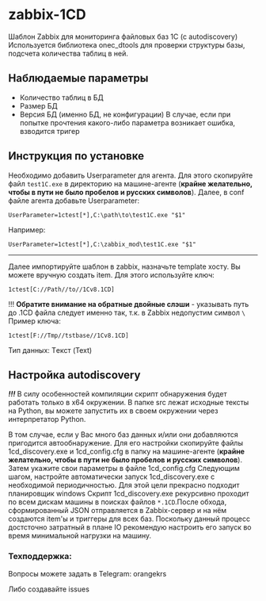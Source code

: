 # zabbix-1CD
Шаблон Zabbix для мониторинга файловых баз 1С (с autodiscovery)
Используется библиотека onec_dtools для проверки структуры базы, подсчета количества таблиц в ней.

## Наблюдаемые параметры
* Количество таблиц в БД
* Размер БД
* Версия БД (именно БД, не конфигурации)
В случае, если при попытке прочтения какого-либо параметра возникает ошибка, взводится тригер

## Инструкция по установке
Необходимо добавить Userparameter для агента. 
Для этого скопируйте файл `test1C.exe` в директорию на машине-агенте (**крайне желательно, чтобы в пути не было пробелов и русских символов**). 
Далее, в conf файле агента добавьте Userparameter:
```
UserParameter=1ctest[*],C:\path\to\test1C.exe "$1"
```
Например:
```
UserParameter=1ctest[*],C:\zabbix_mod\test1C.exe "$1"
```
_____________
Далее импортируйте шаблон в zabbix, назначьте template хосту. 
Вы можете вручную создать item. Для этого используйте ключ:
```
1ctest[C://Path//to//1Cv8.1CD]
```
!!! **Обратите внимание на обратные двойные слэши** - указывать путь до .1CD файла следует именно так, т.к. в Zabbix недопустим символ `\`
Пример ключа:
```
1ctest[F://Tmp//tstbase//1Cv8.1CD]
```
Тип данных: Tекст (Text)



## Настройка autodiscovery
***!!!*** В силу особенностей компиляции скрипт обнаружения будет работать только в x64 окружении. В папке src лежат исходные тексты на Python, вы можете запустить их в своем окружении через интерпретатор Python.

В том случае, если у Вас много баз данных и/или они добавляются пригодится автообнаружение. Для его настройки скопируйте файлы
1cd_discovery.exe и 1cd_config.cfg в папку на машине-агенте (**крайне желательно, чтобы в пути не было пробелов и русских символов**).
Затем укажите свои параметры в файле 1cd_config.cfg
Следующим шагом, настройте автоматически запуск 1cd_discovery.exe с необходимой периодичностью. Для этой цели прекрасно подходит планировщик windows 
Скрипт 1cd_discovery.exe рекурсивно проходит по всем дискам машины в поисках файлов `*.1CD`.После обхода, сформированный JSON отправляется в Zabbix-сервер и на нём создаются item'ы и триггеры для всех баз. Поскольку данный процесс достсточно затратный в плане IO рекомендую настроить его запуск во время минимальной нагрузки на машину. 

### Техподдержка:
Вопросы можете задать в Telegram: orangekrs

Либо создавайте issues
